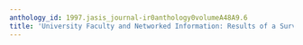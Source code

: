 ```yaml
---
anthology_id: 1997.jasis_journal-ir0anthology0volumeA48A9.6
title: 'University Faculty and Networked Information: Results of a Survey'
---
```

